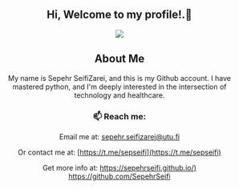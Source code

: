 <div align="center">

## Hi, Welcome to my profile!.👋

<p >
  <a href="https://github.com/SepehrSeifi"><img src="https://readme-typing-svg.herokuapp.com?color=%230077ff&center=true&vCenter=true&lines=I+am+Sepehr+SeifiZarei;I+am+an+Algorithm+Developer;"></a>
</p>

## About Me
My name is Sepehr SeifiZarei, and this is my Github account. I have mastered python, and I'm deeply interested in the intersection of technology and healthcare.


### 📫 Reach me:

Email me at: [sepehr.seifizarei@utu.fi](mailto:sepehr.seifizarei@utu.fi) 

Or contact me at: [https://t.me/sepseifi](https://t.me/sepseifi)

Get more info at: [https://sepehrseifi.github.io/)](https://sepehrseifi.github.io/)
https://github.com/SepehrSeifi
